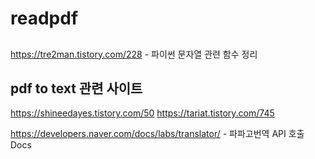 # readpdf

##
https://tre2man.tistory.com/228 - 파이썬 문자열 관련 함수 정리

## pdf to text 관련 사이트
https://shineedayes.tistory.com/50
https://tariat.tistory.com/745 



https://developers.naver.com/docs/labs/translator/  - 파파고번역 API 호출 Docs
